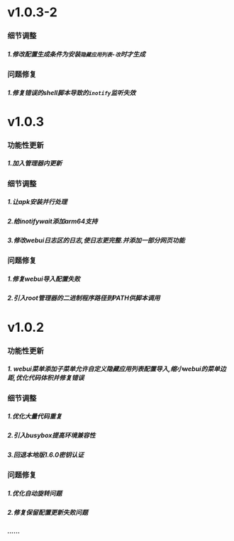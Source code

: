 # v1.0.3-2
### 细节调整
##### 1.修改配置生成条件为安装`隐藏应用列表-改`时才生成
### 问题修复
##### 1.修复错误的shell脚本导致的`inotify`监听失效

# v1.0.3
### 功能性更新
##### 1.加入管理器内更新
### 细节调整
##### 1.让apk安装并行处理
##### 2.给inotifywait添加arm64支持
##### 3.修改webui日志区的日志,使日志更完整.并添加一部分网页功能
### 问题修复
##### 1.修复webui导入配置失败
##### 2.引入root管理器的二进制程序路径到PATH供脚本调用

# v1.0.2
### 功能性更新
##### 1. webui菜单添加子菜单允许自定义隐藏应用列表配置导入,缩小webui的菜单边距,优化代码体积并修复错误
### 细节调整
##### 1.优化大量代码重复
##### 2.引入busybox提高环境兼容性
##### 3.回退本地版1.6.0密钥认证
### 问题修复
##### 1.优化自动旋转问题
##### 2.修复保留配置更新失败问题

##### ......